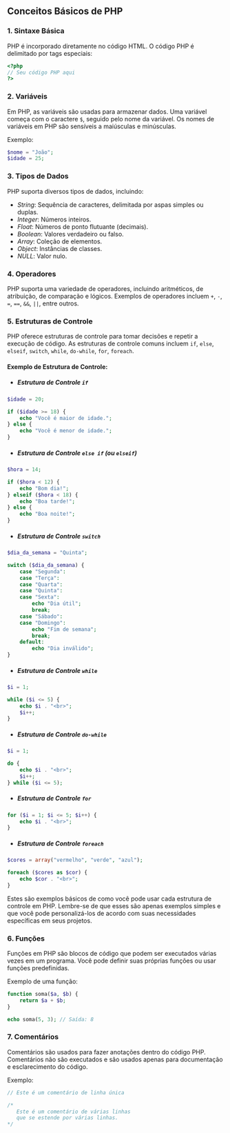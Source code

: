 ## Conceitos Básicos de PHP

### 1. Sintaxe Básica

PHP é incorporado diretamente no código HTML. O código PHP é delimitado por tags especiais:

```php
<?php
// Seu código PHP aqui
?>
```

### 2. Variáveis

Em PHP, as variáveis são usadas para armazenar dados. Uma variável começa com o caractere `$`, seguido pelo nome da variável. Os nomes de variáveis em PHP são sensíveis a maiúsculas e minúsculas.

Exemplo:

```php
$nome = "João";
$idade = 25;
```

### 3. Tipos de Dados

PHP suporta diversos tipos de dados, incluindo:
- *String*: Sequência de caracteres, delimitada por aspas simples ou duplas.
- *Integer*: Números inteiros.
- *Float*: Números de ponto flutuante (decimais).
- *Boolean*: Valores verdadeiro ou falso.
- *Array*: Coleção de elementos.
- *Object*: Instâncias de classes.
- *NULL*: Valor nulo.

### 4. Operadores

PHP suporta uma variedade de operadores, incluindo aritméticos, de atribuição, de comparação e lógicos. Exemplos de operadores incluem `+`, `-`, `=`, `==`, `&&`, `||`, entre outros.

### 5. Estruturas de Controle

PHP oferece estruturas de controle para tomar decisões e repetir a execução de código. As estruturas de controle comuns incluem `if`, `else`, `elseif`, `switch`, `while`, `do-while`, `for`, `foreach`.

#### Exemplo de Estrutura de Controle:

- ##### Estrutura de Controle `if`

```php
$idade = 20;

if ($idade >= 18) {
    echo "Você é maior de idade.";
} else {
    echo "Você é menor de idade.";
}
```

- ##### Estrutura de Controle `else if` (ou `elseif`)

```php
$hora = 14;

if ($hora < 12) {
    echo "Bom dia!";
} elseif ($hora < 18) {
    echo "Boa tarde!";
} else {
    echo "Boa noite!";
}
```

- ##### Estrutura de Controle `switch`

```php
$dia_da_semana = "Quinta";

switch ($dia_da_semana) {
    case "Segunda":
    case "Terça":
    case "Quarta":
    case "Quinta":
    case "Sexta":
        echo "Dia útil";
        break;
    case "Sábado":
    case "Domingo":
        echo "Fim de semana";
        break;
    default:
        echo "Dia inválido";
}
```

- ##### Estrutura de Controle `while`

```php
$i = 1;

while ($i <= 5) {
    echo $i . "<br>";
    $i++;
}
```

- ##### Estrutura de Controle `do-while`

```php
$i = 1;

do {
    echo $i . "<br>";
    $i++;
} while ($i <= 5);
```

- ##### Estrutura de Controle `for`

```php
for ($i = 1; $i <= 5; $i++) {
    echo $i . "<br>";
}
```

- ##### Estrutura de Controle `foreach`

```php
$cores = array("vermelho", "verde", "azul");

foreach ($cores as $cor) {
    echo $cor . "<br>";
}
```

Estes são exemplos básicos de como você pode usar cada estrutura de controle em PHP. Lembre-se de que esses são apenas exemplos simples e que você pode personalizá-los de acordo com suas necessidades específicas em seus projetos.

### 6. Funções

Funções em PHP são blocos de código que podem ser executados várias vezes em um programa. Você pode definir suas próprias funções ou usar funções predefinidas. 

Exemplo de uma função:

```php
function soma($a, $b) {
    return $a + $b;
}

echo soma(5, 3); // Saída: 8
```

### 7. Comentários

Comentários são usados para fazer anotações dentro do código PHP. Comentários não são executados e são usados apenas para documentação e esclarecimento do código.

Exemplo:

```php
// Este é um comentário de linha única

/*
   Este é um comentário de várias linhas
   que se estende por várias linhas.
*/
```